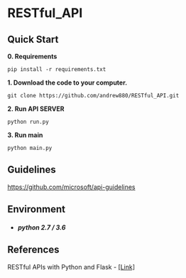 # RESTful_API

## Quick Start

__0. Requirements__

    pip install -r requirements.txt
    
__1. Download the code to your computer.__
    
    git clone https://github.com/andrew880/RESTful_API.git
    
__2. Run API SERVER__
    
    python run.py
    
__3. Run main__

    python main.py
    
## Guidelines
https://github.com/microsoft/api-guidelines

## Environment
* ##### python 2.7 / 3.6

## References
RESTful APIs with Python and Flask - [[Link]](https://www.codementor.io/@dongido/how-to-build-restful-apis-with-python-and-flask-12qto530jd)

